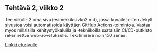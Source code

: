 ## Tehtävä 2, viikko 2


Tee viikolle 2 oma sivu (esimerkiksi vko2.md), jossa kuvailet miten Jekyll sivustoa voisi automatisoida käyttäen GitHub Actions-toimintoja. 
Vastaa myös millaisilla kehitystyökaluilla ja -tekniikoilla saataisiin CI/CD-putkisto rakennettua web-sovellukselle. 
Tekstimäärä noin 150 sanaa.

[Linkki etusivulle](index.md)
